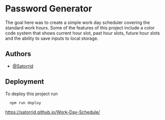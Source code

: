 
# Password Generator

The goal here was to create a simple work day scheduler covering the standard work hours. Some of the features of this project include a color code system that shows current hour slot, past hour slots, future hour slots and the ability to save inputs to local storage. 
## Authors

- [@Satorrid](https://github.com/Satorrid)


## Deployment

To deploy this project run

```bash
  npm run deploy
```

https://satorrid.github.io/Work-Day-Schedule/